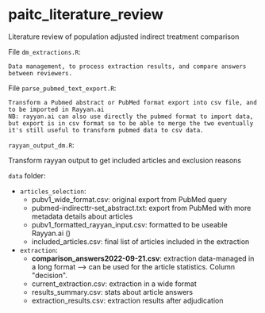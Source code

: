 # paitc_literature_review
Literature review of population adjusted indirect treatment comparison

File `dm_extractions.R`: 

	Data management, to process extraction results, and compare answers between reviewers.

File `parse_pubmed_text_export.R`: 

	Transform a Pubmed abstract or PubMed format export into csv file, and to be imported in Rayyan.ai
	NB: rayyan.ai can also use directly the pubmed format to import data, but export is in csv format so to be able to merge the two eventually it's still useful to transform pubmed data to csv data. 
	
`rayyan_output_dm.R`: 

  Transform rayyan output to get included articles and exclusion reasons

`data` folder: 
  - `articles_selection`: 
    - pubv1_wide_format.csv: original export from PubMed query
    - pubmed-indirecttr-set_abstract.txt: export from PubMed with more metadata details about articles
    - pubv1_formatted_rayyan_input.csv: formatted to be useable Rayyan.ai ()
    - included_articles.csv: final list of articles included in the extraction
  - `extraction`:
    - **comparison_answers2022-09-21.csv**: extraction data-managed in a long format --> can be used for the article statistics. Column "decision".
    - current_extraction.csv: extraction in a wide format
    - results_summary.csv: stats about article answers
    - extraction_results.csv: extraction results after adjudication 
